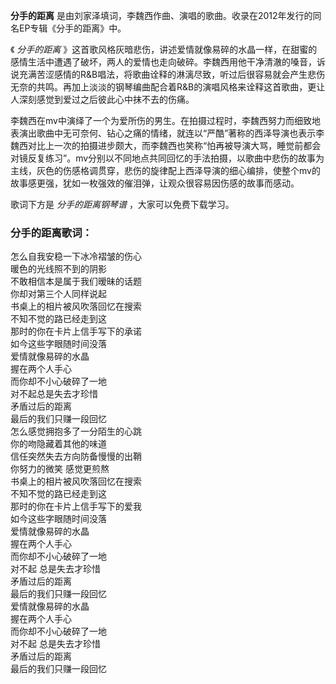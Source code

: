 

**分手的距离** 是由刘家泽填词，李魏西作曲、演唱的歌曲。收录在2012年发行的同名EP专辑《分手的距离》中。

《 _分手的距离_
》这首歌风格灰暗悲伤，讲述爱情就像易碎的水晶一样，在甜蜜的感情生活中遭遇了破坏，两人的爱情也走向破碎。李魏西用他干净清澈的嗓音，诉说充满苦涩感情的R&B唱法，将歌曲诠释的淋漓尽致，听过后很容易就会产生悲伤无奈的共鸣。再加上淡淡的钢琴编曲配合着R&B的演唱风格来诠释这首歌曲，更让人深刻感觉到爱过之后彼此心中抹不去的伤痛。

李魏西在mv中演绎了一个为爱所伤的男生。在拍摄过程时，李魏西努力而细致地表演出歌曲中无可奈何、钻心之痛的情绪，就连以“严酷”著称的西泽导演也表示李魏西对比上一次的拍摄进步颇大，而李魏西也笑称“怕再被导演大骂，睡觉前都会对镜反复练习”。mv分别以不同地点共同回忆的手法拍摄，以歌曲中悲伤的故事为主线，灰色的伤感格调贯穿，悲伤的旋律配上西泽导演的细心编排，使整个mv的故事感更强，犹如一枚强效的催泪弹，让观众很容易因伤感的故事而感动。

歌词下方是 _分手的距离钢琴谱_ ，大家可以免费下载学习。

### 分手的距离歌词：

怎么自我安稳一下冰冷褶皱的伤心  
暖色的光线照不到的阴影  
不敢相信本是属于我们暧昧的话题  
你却对第三个人同样说起  
书桌上的相片被风吹落回忆在搜索  
不知不觉的路已经走到这  
那时的你在卡片上信手写下的承诺  
如今这些字眼随时间没落  
爱情就像易碎的水晶  
握在两个人手心  
而你却不小心破碎了一地  
对不起总是失去才珍惜  
矛盾过后的距离  
最后的我们只赚一段回忆  
怎么感觉拥抱多了一分陌生的心跳  
你的吻隐藏着其他的味道  
信任突然失去方向防备慢慢的出鞘  
你努力的微笑 感觉更煎熬  
书桌上的相片被风吹落回忆在搜索  
不知不觉的路已经走到这  
那时的你在卡片上信手写下的爱我  
如今这些字眼随时间没落  
爱情就像易碎的水晶  
握在两个人手心  
而你却不小心破碎了一地  
对不起 总是失去才珍惜  
矛盾过后的距离  
最后的我们只赚一段回忆  
爱情就像易碎的水晶  
握在两个人手心  
而你却不小心破碎了一地  
对不起 总是失去才珍惜  
矛盾过后的距离  
最后的我们只赚一段回忆

